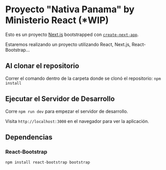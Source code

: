 # Proyecto "Nativa Panama" by Ministerio React (\*WIP)

Esto es un proyecto [Next.js](https://nextjs.org) bootstrapped con [`create-next-app`](https://nextjs.org/docs/app/api-reference/cli/create-next-app).

Estaremos realizando un proyecto utilizando React, Next.js, React-Bootstrap...

## Al clonar el repositorio
Correr el comando dentro de la carpeta donde se clonó el repositorio: `npm install`

## Ejecutar el Servidor de Desarrollo

Corre `npm run dev` para empezar el servidor de desarrollo.

Visita `http://localhost:3000` en el navegador para ver la aplicación.

## Dependencias

### React-Bootstrap

`npm install react-bootstrap bootstrap`
